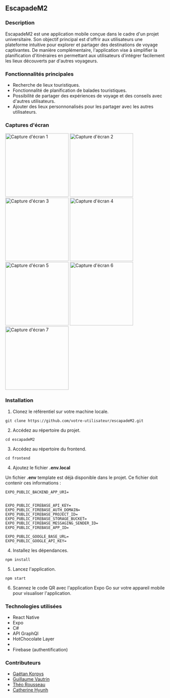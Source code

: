## EscapadeM2

### Description
EscapadeM2 est une application mobile conçue dans le cadre d'un projet universitaire. Son objectif principal est d'offrir aux utilisateurs une plateforme intuitive pour explorer et partager des destinations de voyage captivantes. De manière complémentaire, l'application vise à simplifier la planification d'itinéraires en permettant aux utilisateurs d'intégrer facilement les lieux découverts par d'autres voyageurs.


### Fonctionnalités principales
- Recherche de lieux touristiques.
- Fonctionnalité de planification de balades touristiques.
- Possibilité de partager des expériences de voyage et des conseils avec d'autres utilisateurs.
- Ajouter des lieux personnonalisés pour les partager avec les autres utilisateurs.

### Captures d'écran

<img src="https://github.com/Obsywon/Escapade/assets/78207168/3114c30d-2874-4d2b-bf54-32f21cf43e73" alt="Capture d'écran 1" width="200">
<img src="https://github.com/Obsywon/Escapade/assets/78207168/3b3a6bc1-e31d-481e-9473-9bcf04e7187f" alt="Capture d'écran 2" width="200">
<img src="https://github.com/Obsywon/Escapade/assets/78207168/68e31a44-35ec-414c-b91e-a5fb3ce525f7" alt="Capture d'écran 3" width="200">
<img src="https://github.com/Obsywon/Escapade/assets/78207168/07e48bf1-59e1-4094-903d-b6048e54d0f2" alt="Capture d'écran 4" width="200">
<img src="https://github.com/Obsywon/Escapade/assets/78207168/5c254130-7e9e-4886-97b5-f83653a264cb" alt="Capture d'écran 5" width="200">
<img src="https://github.com/Obsywon/Escapade/assets/78207168/3d844817-8d2d-4f32-9ab9-e53eccec1c5b" alt="Capture d'écran 6" width="200">
<img src="https://github.com/Obsywon/Escapade/assets/78207168/4a02c51d-7737-4f02-a431-0b5b6348cead" alt="Capture d'écran 7" width="200">



### Installation
1. Clonez le référentiel sur votre machine locale.
```
git clone https://github.com/votre-utilisateur/escapadeM2.git
```
2. Accédez au répertoire du projet.
```
cd escapadeM2
```
3. Accédez au répertoire du frontend.
```
cd frontend
```
4. Ajoutez le fichier **.env.local**

Un fichier **.env** template est déjà disponible dans le projet.
Ce fichier doit contenir ces informations :

```
EXPO_PUBLIC_BACKEND_APP_URI=


EXPO_PUBLIC_FIREBASE_API_KEY=
EXPO_PUBLIC_FIREBASE_AUTH_DOMAIN=
EXPO_PUBLIC_FIREBASE_PROJECT_ID=
EXPO_PUBLIC_FIREBASE_STORAGE_BUCKET=
EXPO_PUBLIC_FIREBASE_MESSAGING_SENDER_ID=
EXPO_PUBLIC_FIREBASE_APP_ID=

EXPO_PUBLIC_GOOGLE_BASE_URL=
EXPO_PUBLIC_GOOGLE_API_KEY=
```

4. Installez les dépendances.
```
npm install
```
5. Lancez l'application.
```
npm start
```
6. Scannez le code QR avec l'application Expo Go sur votre appareil mobile pour visualiser l'application.

### Technologies utilisées
- React Native
- Expo
- C# 
- API GraphQl
- HotChocolate Layer
- 
- Firebase (authentification)

### Contributeurs
- [Gaëtan Korpys](https://github.com/GaetanKorpys)
- [Guillaume Vautrin](https://github.com/Obsywon)
- [Théo Rousseau](https://github.com/TheoRousseau25)
- [Catherine Hyunh](https://github.com/CathDen)

